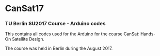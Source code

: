 # CanSat17
### TU Berlin SU2017 Course - Arduino codes

This contains all codes used for the Arduino for the course CanSat: Hands-On Satellite Design.

The course was held in Berlin during the August 2017.
